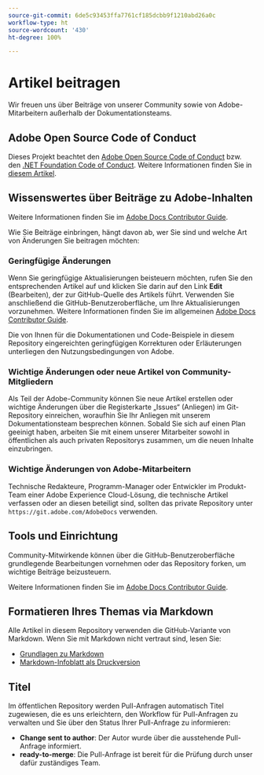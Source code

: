 ```yaml
---
source-git-commit: 6de5c93453ffa7761cf185dcbb9f1210abd26a0c
workflow-type: ht
source-wordcount: '430'
ht-degree: 100%

---
```

# Artikel beitragen

Wir freuen uns über Beiträge von unserer Community sowie von Adobe-Mitarbeitern außerhalb der Dokumentationsteams.

## Adobe Open Source Code of Conduct

Dieses Projekt beachtet den [Adobe Open Source Code of Conduct](code-of-conduct.md) bzw. den [.NET Foundation Code of Conduct](https://dotnetfoundation.org/code-of-conduct). Weitere Informationen finden Sie in [diesem Artikel](contributing.md).


## Wissenswertes über Beiträge zu Adobe-Inhalten

Weitere Informationen finden Sie im [Adobe Docs Contributor Guide](https://docs.adobe.com/content/help/en/contributor/contributor-guide/introduction.html).

Wie Sie Beiträge einbringen, hängt davon ab, wer Sie sind und welche Art von Änderungen Sie beitragen möchten:

### Geringfügige Änderungen

Wenn Sie geringfügige Aktualisierungen beisteuern möchten, rufen Sie den entsprechenden Artikel auf und klicken Sie darin auf den Link **Edit** (Bearbeiten), der zur GitHub-Quelle des Artikels führt. Verwenden Sie anschließend die GitHub-Benutzeroberfläche, um Ihre Aktualisierungen vorzunehmen. Weitere Informationen finden Sie im allgemeinen [Adobe Docs Contributor Guide](https://docs.adobe.com/content/help/en/contributor/contributor-guide/introduction.html).

Die von Ihnen für die Dokumentationen und Code-Beispiele in diesem Repository eingereichten geringfügigen Korrekturen oder Erläuterungen unterliegen den Nutzungsbedingungen von Adobe.

### Wichtige Änderungen oder neue Artikel von Community-Mitgliedern

Als Teil der Adobe-Community können Sie neue Artikel erstellen oder wichtige Änderungen über die Registerkarte „Issues“ (Anliegen) im Git-Repository einreichen, woraufhin Sie Ihr Anliegen mit unserem Dokumentationsteam besprechen können. Sobald Sie sich auf einen Plan geeinigt haben, arbeiten Sie mit einem unserer Mitarbeiter sowohl in öffentlichen als auch privaten Repositorys zusammen, um die neuen Inhalte einzubringen.

<!--
If you submit a pull request with significant changes to documentation and code examples, you'll see a message in the pull request asking you to submit an online contribution license agreement (CLA). We need you to complete the online form before we can review your pull request.
-->

### Wichtige Änderungen von Adobe-Mitarbeitern

Technische Redakteure, Programm-Manager oder Entwickler im Produkt-Team einer Adobe Experience Cloud-Lösung, die technische Artikel verfassen oder an diesen beteiligt sind, sollten das private Repository unter `https://git.adobe.com/AdobeDocs` verwenden.

<!--Employees from other parts of the Adobe world should use the public repo for minor updates.-->

## Tools und Einrichtung

Community-Mitwirkende können über die GitHub-Benutzeroberfläche grundlegende Bearbeitungen vornehmen oder das Repository forken, um wichtige Beiträge beizusteuern.

Weitere Informationen finden Sie im [Adobe Docs Contributor Guide](https://docs.adobe.com/content/help/en/contributor/contributor-guide/introduction.html).

## Formatieren Ihres Themas via Markdown

Alle Artikel in diesem Repository verwenden die GitHub-Variante von Markdown. Wenn Sie mit Markdown nicht vertraut sind, lesen Sie:

* [Grundlagen zu Markdown](https://help.github.com/articles/getting-started-with-writing-and-formatting-on-github/)
* [Markdown-Infoblatt als Druckversion](https://guides.github.com/pdfs/markdown-cheatsheet-online.pdf)

## Titel

Im öffentlichen Repository werden Pull-Anfragen automatisch Titel zugewiesen, die es uns erleichtern, den Workflow für Pull-Anfragen zu verwalten und Sie über den Status Ihrer Pull-Anfrage zu informieren:

* **Change sent to author**: Der Autor wurde über die ausstehende Pull-Anfrage informiert.
* **ready-to-merge**: Die Pull-Anfrage ist bereit für die Prüfung durch unser dafür zuständiges Team.
